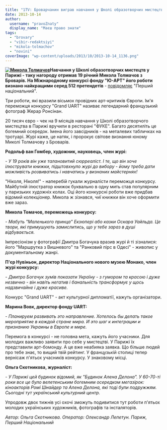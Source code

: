 ```yaml
---
title: "1TV: Броварчанин виграв навчання у Школі образотворчих мистецтв у Парижі"
date: 2013-10-14
author: 
  username: "pravoZnaty"
  display_name: "Маєш право знати"
tags: 
  - "brovary"
  - "vibir-redaktsiyi"
  - "mikola-tolmachov"
  - "novini"
coverImage: "wp-content/uploads/2013/10/2013-10-14_1136.png"
---
```


**[![Микола Толмачов](https://mpz.brovary.org/wp-content/uploads/2013/10/2013-10-14_1136.png)](https://mpz.brovary.org/wp-content/uploads/2013/10/2013-10-14_1136.png)Навчання у Школі образотворчих мистецтв у Парижі - таку нагороду отримав 19 річний Микола Толмачов з Броварів. На Міжнародному конкурсі фонду "Ю-АРТ" його роботи визнано найкращими серед 512 претендетів** - [повідомляє](http://1tv.com.ua/ru/news/2013/10/12/47115) "Перший національний".

Три роботи, які вразили вісьмох провідних арт-критиків Європи. Ім'я переможця конкурсу "Grand UART" називає легендарний французький фотограф Жерар Ронсінан.

20 тисяч євро - чек на 9 місяців навчання у Школі образотворчого мистецтва в Парижі вручили в ресторані "ФУКЕ". Багато десятиліть це богемний осередок. Імена його завсідників - на металевих табличках на тротуарі. Журі каже, це натяк, і пророкує світове визнання юному Миколі Толмачову з Броварів.

**Родольф ван Гомбер, художник, науковець, член журі:**

_\- У 19 років він уже талановитий сюрреаліст. І те, що він хоче ілюструвати книжки, підштовхнуло журі до вибору - йому треба дати можливість розвиватись і навчатись у визнаних майстернях!_ 

"Ніколя, Ніколя!" - наперебій гукали журналісти переможця конкурсу. Майбутній ілюстратор книжок буквально в одну мить став популярним у паризьких художніх колах. Оці його конкурсні роботи вже придбав відомий колекціонер. Микола ж зізнався, чиї книжки він хоче оформити вже зараз.

**Микола Томачов, переможець конкурсу:**

_\- Мабуть "Маленького принца" Екзюпері або казки Оскара Уайльда. Це твори, які примушують замислитись, що у тебе зараз в душі відбувається._

Імпресіонізм у фотографії Дмитра Богачука вразив журі й ті зізналися: його "Маршрутка з Вишневого" та "Ранковий пірс в Одесі" - живопис у документальному жанрі.

**П'єр Нувіньон, директор Національного нового музею Монако, член журі конкурсу:**

_\- Дмитро Богачук зумів показати Україну - з гумором та красою і дуже незвично - він навіть негатив і банальність трансформує у щось надзвичайне і дуже красиве._

Конкурс "Grand UART" - акт культурної дипломатії, кажуть організатори.

**Марина Вовк, директор фонду UART:**

_\- Планируем развивать это направление. Хотелось бы делать такое мероприятие в каждой стране мира. И это шаг к интеграции и признанию Украины в Европе и мире._

Перемога в конкурсі - не головна мета, кажуть його учасники. Для молодих важливо заявити про себе у мистецтві. У Парижі їх представили арт-бомонду. А це вже неабияка заявка. Що більше людей про тебе знає, то вищий твій рейтинг. У французькій столиці тепер вернісаж п'ятьох учасників конкурсу. У знаковому місці.

**Ольга Скотникова, журналіст:**

_\- У Парижі цей будинок відомий, як "Будинок Алена Делона". У 60-70-ті роки все це було велетенським богемним осередком мегазірок: кіноакторів Ромі Шнайдер та Алена Делона, які тоді були подружжям. Сьогодні тут український культурний центр._

Упродовж двох тижнів усі охочі зможуть подивитися тут роботи п'ятьох молодих українських художників, фотографів та інсталяторів.

_Автор: Ольга Скотникова. Оператор: Олександр Лепетун. Париж, Перший Національний_
